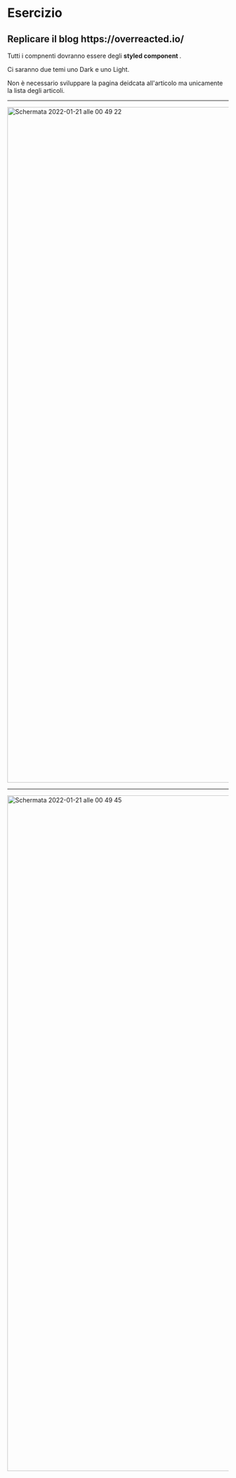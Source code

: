 <h1> Esercizio </h1>

<h2> Replicare il blog https://overreacted.io/ </h2>

Tutti i compnenti dovranno essere degli <b> styled component </b>.

Ci saranno due temi uno Dark e uno Light.

Non è necessario sviluppare la pagina deidcata all'articolo ma unicamente la lista degli articoli.
<hr>

<img width="1536" alt="Schermata 2022-01-21 alle 00 49 22" src="https://user-images.githubusercontent.com/92747208/150440561-552fca09-ca63-4ea8-81df-8daf5c93bb50.png">
 <hr>
 <img width="1536" alt="Schermata 2022-01-21 alle 00 49 45" src="https://user-images.githubusercontent.com/92747208/150440612-70fc5607-a05b-4b90-902c-40579bd04cc6.png">
